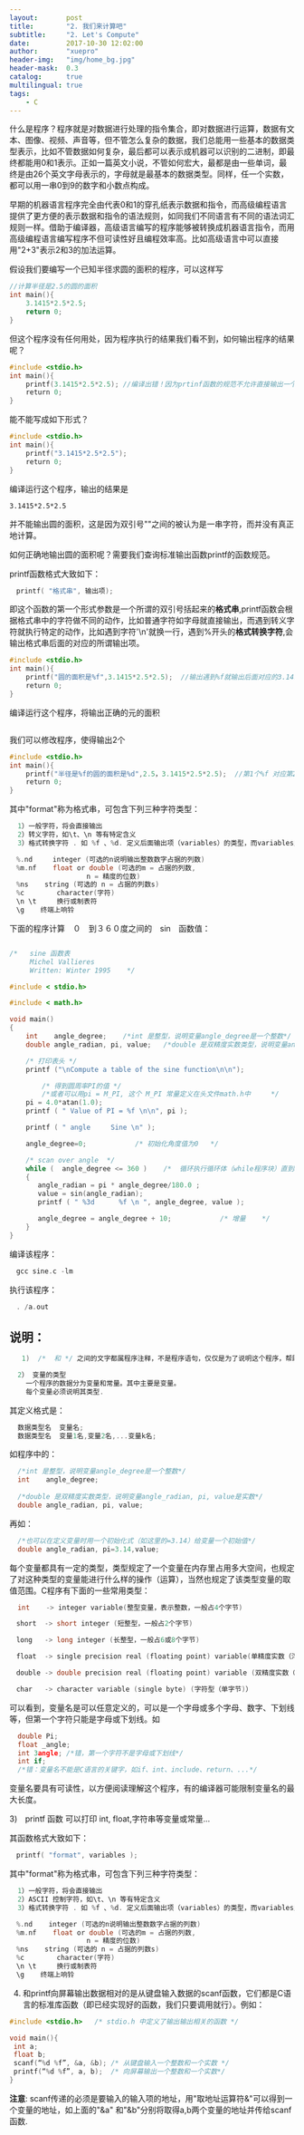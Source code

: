 ```yaml
---
layout:       post
title:        "2. 我们来计算吧"
subtitle:     "2. Let's Compute"
date:         2017-10-30 12:02:00
author:       "xuepro"
header-img:   "img/home_bg.jpg"
header-mask:  0.3
catalog:      true
multilingual: true
tags:
    - C
---
```


什么是程序？程序就是对数据进行处理的指令集合，即对数据进行运算，数据有文本、图像、视频、声音等，但不管怎么复杂的数据，我们总能用一些基本的数据类型表示，比如不管数据如何复杂，最后都可以表示成机器可以识别的二进制，即最终都能用0和1表示。正如一篇英文小说，不管如何宏大，最都是由一些单词，最终是由26个英文字母表示的，字母就是最基本的数据类型。同样，任一个实数，都可以用一串0到9的数字和小数点构成。

早期的机器语言程序完全由代表0和1的穿孔纸表示数据和指令，而高级编程语言提供了更方便的表示数据和指令的语法规则，如同我们不同语言有不同的语法词汇规则一样。借助于编译器，高级语言编写的程序能够被转换成机器语言指令，而用高级编程语言编写程序不但可读性好且编程效率高。比如高级语言中可以直接用"2+3"表示2和3的加法运算。

假设我们要编写一个已知半径求圆的面积的程序，可以这样写
```c
//计算半径是2.5的圆的面积
int main(){
    3.1415*2.5*2.5;
    return 0;
}
```
但这个程序没有任何用处，因为程序执行的结果我们看不到，如何输出程序的结果呢？
```c
#include <stdio.h>
int main(){
    printf(3.1415*2.5*2.5); //编译出错！因为prtinf函数的规范不允许直接输出一个实数或整数
    return 0;
}
```
能不能写成如下形式？
```c
#include <stdio.h>
int main(){
    printf("3.1415*2.5*2.5"); 
    return 0;
}
```
编译运行这个程序，输出的结果是
```
3.1415*2.5*2.5
```
并不能输出圆的面积，这是因为双引号""之间的被认为是一串字符，而并没有真正地计算。

如何正确地输出圆的面积呢？需要我们查询标准输出函数printf的函数规范。

printf函数格式大致如下：
```c
　printf( "格式串", 输出项);
```
即这个函数的第一个形式参数是一个所谓的双引号括起来的**格式串**,printf函数会根据格式串中的字符做不同的动作，比如普通字符如字母就直接输出，而遇到转义字符就执行特定的动作，比如遇到字符'\n'就换一行，遇到%开头的**格式转换字符**,会输出格式串后面的对应的所谓输出项。

```c
#include <stdio.h>
int main(){
    printf("圆的面积是%f",3.1415*2.5*2.5);  //输出遇到%f就输出后面对应的3.1415*2.5*2.5
    return 0;
}
```
编译运行这个程序，将输出正确的元的面积
```
```
我们可以修改程序，使得输出2个
```c
#include <stdio.h>
int main(){
    printf("半径是%f的圆的面积是%d",2.5，3.1415*2.5*2.5);  //第1个%f 对应第2个输出项2.5，第2个%f 对应第2个输出项3.1415*2.5*2.5
    return 0;
}
```



其中"format"称为格式串，可包含下列三种字符类型：
```c
  1）一般字符，将会直接输出
  2）转义字符，如\t、\n 等有特定含义
  3）格式转换字符 . 如 %f 、%d. 定义后面输出项（variables）的类型，而variables则是一些要按照这格式输出的变量。如：
```

```c
　%.nd     integer (可选的n说明输出整数数字占据的列数)
　%m.nf    float or double (可选的m = 占据的列数,
                   n = 精度的位数)
　%ns    string (可选的 n = 占据的列数s)
　%c        character(字符)
　\n \t     换行或制表符
　\g    终端上响铃
```


 下面的程序计算　０　到３６０度之间的　sin　函数值：
```c

/*   sine 函数表             
     Michel Vallieres     
     Written: Winter 1995    */

#include < stdio.h>

#include < math.h>

void main()
{
    int    angle_degree;    /*int 是整型，说明变量angle_degree是一个整数*/
    double angle_radian, pi, value;   /*double 是双精度实数类型，说明变量angle_radian, pi, value是实数*/

    /* 打印表头 */
    printf ("\nCompute a table of the sine function\n\n");

        /* 得到圆周率PI的值 */
        /*或者可以用pi = M_PI, 这个 M_PI 常量定义在头文件math.h中     */
    pi = 4.0*atan(1.0);
    printf ( " Value of PI = %f \n\n", pi );

    printf ( " angle     Sine \n" );

    angle_degree=0;            /* 初始化角度值为0   */

    /* scan over angle  */
    while (  angle_degree <= 360 )    /*  循环执行循环体（while程序块）直到angle_degree > 360 */
    {
       angle_radian = pi * angle_degree/180.0 ;
       value = sin(angle_radian);
       printf ( " %3d      %f \n ", angle_degree, value );

       angle_degree = angle_degree + 10;            /* 增量    */
    }
}
```

编译该程序：
```c　　　
　gcc sine.c -lm
```
执行该程序：　

```c
　. /a.out
```
    
## 说明：

```c   
   1)  /*  和 */ 之间的文字都属程序注释，不是程序语句，仅仅是为了说明这个程序，帮助自己对自己做的工作做一下注释或帮助别人理解程序的代码。

  2） 变量的类型
    一个程序的数据分为变量和常量。其中主要是变量。
    每个变量必须说明其类型.
```

其定义格式是：
```c
  数据类型名  变量名;
  数据类型名  变量1名,变量2名,...变量k名; 
```       
如程序中的：
```c  
  /*int 是整型，说明变量angle_degree是一个整数*/  
  int    angle_degree;    
  
  /*double 是双精度实数类型，说明变量angle_radian, pi, value是实数*/ 
  double angle_radian, pi, value;   
``` 

再如：
```c
  /*也可以在定义变量时用一个初始化式（如这里的=3.14）给变量一个初始值*/
  double angle_radian, pi=3.14,value;  
```  
     

每个变量都具有一定的类型，类型规定了一个变量在内存里占用多大空间，也规定了对这种类型的变量能进行什么样的操作（运算），当然也规定了该类型变量的取值范围。C程序有下面的一些常用类型：

```c　　
  int    -> integer variable(整型变量，表示整数，一般占4个字节)

　short  -> short integer (短整型，一般占2个字节)

　long   -> long integer (长整型，一般占6或8个字节)

　float  -> single precision real (floating point) variable(单精度实数（浮点类型），一般占4个字节)

　double -> double precision real (floating point) variable (双精度实数（浮点类型），一般占8个字节)

　char   -> character variable (single byte) (字符型（单字节)）
```

可以看到，变量名是可以任意定义的，可以是一个字母或多个字母、数字、下划线等，但第一个字符只能是字母或下划线。如

```c    
  double Pi;
  float _angle;
  int 3angle; /*错，第一个字符不是字母或下划线*/
  int if; 
  /*错：变量名不能是C语言的关键字，如if、int、include、return、...*/ 
```   
    
变量名要具有可读性，以方便阅读理解这个程序，有的编译器可能限制变量名的最大长度。

3)　printf 函数 可以打印 int, float,字符串等变量或常量...

其函数格式大致如下：
```c
　printf( "format", variables );
```

其中"format"称为格式串，可包含下列三种字符类型：
```c
  1）一般字符，将会直接输出
  2）ASCII 控制字符，如\t、\n 等有特定含义
  3）格式转换字符 . 如 %f 、%d. 定义后面输出项（variables）的类型，而variables则是一些要按照这格式输出的变量。如：
```

```c
　%.nd    integer (可选的n说明输出整数数字占据的列数)
　%m.nf    float or double (可选的m = 占据的列数,
                   n = 精度的位数)
　%ns    string (可选的 n = 占据的列数s)
　%c        character(字符)
　\n \t     换行或制表符
　\g    终端上响铃
```

4) 和printf向屏幕输出数据相对的是从键盘输入数据的scanf函数，它们都是C语言的标准库函数（即已经实现好的函数，我们只要调用就行）。例如：
 ```c
#include <stdio.h>   /* stdio.h 中定义了输出输出相关的函数 */

void main(){
  int a; 
  float b;
  scanf(“%d %f”, &a, &b); /* 从键盘输入一个整数和一个实数 */
  printf(“%d %f”, a, b);  /* 向屏幕输出一个整数和一个实数*/
}

```

**注意**: scanf传递的必须是要输入的输入项的地址，用"取地址运算符&"可以得到一个变量的地址，如上面的"&a" 和"&b"分别将取得a,b两个变量的地址并传给scanf函数.
 
 
 
